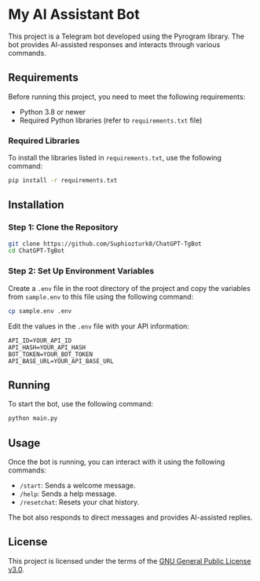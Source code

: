 
# My AI Assistant Bot

This project is a Telegram bot developed using the Pyrogram library. The bot provides AI-assisted responses and interacts through various commands.

## Requirements
Before running this project, you need to meet the following requirements:

- Python 3.8 or newer
- Required Python libraries (refer to `requirements.txt` file)

### Required Libraries
To install the libraries listed in `requirements.txt`, use the following command:

```sh
pip install -r requirements.txt
```

## Installation
### Step 1: Clone the Repository
```sh
git clone https://github.com/Suphiozturk8/ChatGPT-TgBot
cd ChatGPT-TgBot
```

### Step 2: Set Up Environment Variables
Create a `.env` file in the root directory of the project and copy the variables from `sample.env` to this file using the following command:

```sh
cp sample.env .env
```

Edit the values in the `.env` file with your API information:

```env
API_ID=YOUR_API_ID
API_HASH=YOUR_API_HASH
BOT_TOKEN=YOUR_BOT_TOKEN
API_BASE_URL=YOUR_API_BASE_URL
```

## Running
To start the bot, use the following command:

```sh
python main.py
```

## Usage
Once the bot is running, you can interact with it using the following commands:

- `/start`: Sends a welcome message.
- `/help`: Sends a help message.
- `/resetchat`: Resets your chat history.

The bot also responds to direct messages and provides AI-assisted replies.

## License
This project is licensed under the terms of the [GNU General Public License v3.0](LICENSE).
